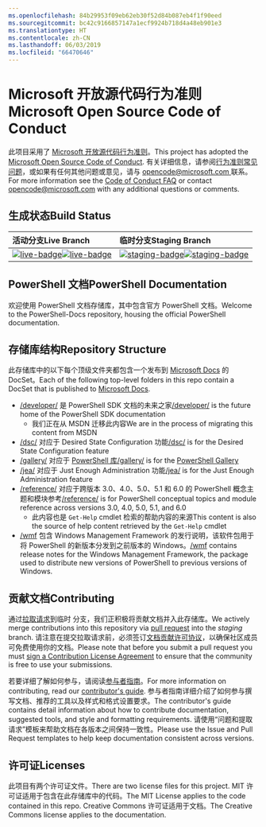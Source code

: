 ```yaml
---
ms.openlocfilehash: 84b29953f09eb62eb30f52d84b087eb4f1f90eed
ms.sourcegitcommit: bc42c9166857147a1ecf9924b718d4a48eb901e3
ms.translationtype: HT
ms.contentlocale: zh-CN
ms.lasthandoff: 06/03/2019
ms.locfileid: "66470646"
---
```

# <a name="microsoft-open-source-code-of-conduct"></a><span data-ttu-id="1fb83-101">Microsoft 开放源代码行为准则</span><span class="sxs-lookup"><span data-stu-id="1fb83-101">Microsoft Open Source Code of Conduct</span></span>

<span data-ttu-id="1fb83-102">此项目采用了 [Microsoft 开放源代码行为准则](https://opensource.microsoft.com/codeofconduct/)。</span><span class="sxs-lookup"><span data-stu-id="1fb83-102">This project has adopted the [Microsoft Open Source Code of Conduct](https://opensource.microsoft.com/codeofconduct/).</span></span>
<span data-ttu-id="1fb83-103">有关详细信息，请参阅[行为准则常见问题](https://opensource.microsoft.com/codeofconduct/faq/)，或如果有任何其他问题或意见，请与 [opencode@microsoft.com ](mailto:opencode@microsoft.com) 联系。</span><span class="sxs-lookup"><span data-stu-id="1fb83-103">For more information see the [Code of Conduct FAQ](https://opensource.microsoft.com/codeofconduct/faq/) or contact [opencode@microsoft.com](mailto:opencode@microsoft.com) with any additional questions or comments.</span></span>

[live-badge]: https://powershell.visualstudio.com/PowerShell-Docs/_apis/build/status/PowerShell-Docs-CI?branchName=live
[staging-badge]: https://powershell.visualstudio.com/PowerShell-Docs/_apis/build/status/PowerShell-Docs-CI?branchName=staging

## <a name="build-status"></a><span data-ttu-id="1fb83-106">生成状态</span><span class="sxs-lookup"><span data-stu-id="1fb83-106">Build Status</span></span>

| <span data-ttu-id="1fb83-107">活动分支</span><span class="sxs-lookup"><span data-stu-id="1fb83-107">Live Branch</span></span> | <span data-ttu-id="1fb83-108">临时分支</span><span class="sxs-lookup"><span data-stu-id="1fb83-108">Staging Branch</span></span> |
|:------------|:---------------|
| <span data-ttu-id="1fb83-109">[![live-badge][]][live-badge]</span><span class="sxs-lookup"><span data-stu-id="1fb83-109">[![live-badge][]][live-badge]</span></span> | <span data-ttu-id="1fb83-110">[![staging-badge][]][staging-badge]</span><span class="sxs-lookup"><span data-stu-id="1fb83-110">[![staging-badge][]][staging-badge]</span></span>

## <a name="powershell-documentation"></a><span data-ttu-id="1fb83-111">PowerShell 文档</span><span class="sxs-lookup"><span data-stu-id="1fb83-111">PowerShell Documentation</span></span>

<span data-ttu-id="1fb83-112">欢迎使用 PowerShell 文档存储库，其中包含官方 PowerShell 文档。</span><span class="sxs-lookup"><span data-stu-id="1fb83-112">Welcome to the PowerShell-Docs repository, housing the official PowerShell documentation.</span></span>

## <a name="repository-structure"></a><span data-ttu-id="1fb83-113">存储库结构</span><span class="sxs-lookup"><span data-stu-id="1fb83-113">Repository Structure</span></span>

<span data-ttu-id="1fb83-114">此存储库中的以下每个顶级文件夹都包含一个发布到 [Microsoft Docs](https://docs.microsoft.com/powershell) 的 DocSet。</span><span class="sxs-lookup"><span data-stu-id="1fb83-114">Each of the following top-level folders in this repo contain a DocSet that is published to [Microsoft Docs](https://docs.microsoft.com/powershell).</span></span>

- <span data-ttu-id="1fb83-115">[/developer/](https://docs.microsoft.com/powershell/developer/) 是 PowerShell SDK 文档的未来之家</span><span class="sxs-lookup"><span data-stu-id="1fb83-115">[/developer/](https://docs.microsoft.com/powershell/developer/) is the future home of the PowerShell SDK documentation</span></span>
  - <span data-ttu-id="1fb83-116">我们正在从 MSDN 迁移此内容</span><span class="sxs-lookup"><span data-stu-id="1fb83-116">We are in the process of migrating this content from MSDN</span></span>
- <span data-ttu-id="1fb83-117">[/dsc/](https://docs.microsoft.com/powershell/dsc/) 对应于 Desired State Configuration 功能</span><span class="sxs-lookup"><span data-stu-id="1fb83-117">[/dsc/](https://docs.microsoft.com/powershell/dsc/) is for the Desired State Configuration feature</span></span>
- <span data-ttu-id="1fb83-118">[/gallery/](https://docs.microsoft.com/powershell/gallery) 对应于 [PowerShell 库](https://www.powershellgallery.com/)</span><span class="sxs-lookup"><span data-stu-id="1fb83-118">[/gallery/](https://docs.microsoft.com/powershell/gallery) is for the [PowerShell Gallery](https://www.powershellgallery.com/)</span></span>
- <span data-ttu-id="1fb83-119">[/jea/](https://docs.microsoft.com/powershell/jea/) 对应于 Just Enough Administration 功能</span><span class="sxs-lookup"><span data-stu-id="1fb83-119">[/jea/](https://docs.microsoft.com/powershell/jea/) is for the Just Enough Administration feature</span></span>
- <span data-ttu-id="1fb83-120">[/reference/](https://docs.microsoft.com/powershell/scripting/) 对应于跨版本 3.0、4.0、5.0、5.1 和 6.0 的 PowerShell 概念主题和模块参考</span><span class="sxs-lookup"><span data-stu-id="1fb83-120">[/reference/](https://docs.microsoft.com/powershell/scripting/) is for PowerShell conceptual topics and module reference across versions 3.0, 4.0, 5.0, 5.1, and 6.0</span></span>
  - <span data-ttu-id="1fb83-121">此内容也是 `Get-Help` cmdlet 检索的帮助内容的来源</span><span class="sxs-lookup"><span data-stu-id="1fb83-121">This content is also the source of help content retrieved by the `Get-Help` cmdlet</span></span>
- <span data-ttu-id="1fb83-122">[/wmf](https://docs.microsoft.com/powershell/wmf/readme) 包含 Windows Management Framework 的发行说明，该软件包用于将 PowerShell 的新版本分发到之前版本的 Windows。</span><span class="sxs-lookup"><span data-stu-id="1fb83-122">[/wmf](https://docs.microsoft.com/powershell/wmf/readme) contains release notes for the Windows Management Framework, the package used to distribute new versions of PowerShell to previous versions of Windows.</span></span>

## <a name="contributing"></a><span data-ttu-id="1fb83-123">贡献文档</span><span class="sxs-lookup"><span data-stu-id="1fb83-123">Contributing</span></span>

<span data-ttu-id="1fb83-124">通过[拉取请求](https://help.github.com/articles/using-pull-requests/)到临时  分支，我们正积极将贡献文档并入此存储库。</span><span class="sxs-lookup"><span data-stu-id="1fb83-124">We actively merge contributions into this repository via [pull request](https://help.github.com/articles/using-pull-requests/) into the *staging* branch.</span></span>
<span data-ttu-id="1fb83-125">请注意在提交拉取请求前，必须签订[文档贡献许可协议](https://cla.microsoft.com/)，以确保社区成员可免费使用你的文档。</span><span class="sxs-lookup"><span data-stu-id="1fb83-125">Please note that before you submit a pull request you must [sign a Contribution License Agreement](https://cla.microsoft.com/) to ensure that the community is free to use your submissions.</span></span>

<span data-ttu-id="1fb83-126">若要详细了解如何参与，请阅读[参与者指南](CONTRIBUTING.md)。</span><span class="sxs-lookup"><span data-stu-id="1fb83-126">For more information on contributing, read our [contributor's guide](CONTRIBUTING.md).</span></span>
<span data-ttu-id="1fb83-127">参与者指南详细介绍了如何参与撰写文档、推荐的工具以及样式和格式设置要求。</span><span class="sxs-lookup"><span data-stu-id="1fb83-127">The contributor's guide contains detail information about how to contribute documentation, suggested tools, and style and formatting requirements.</span></span>
<span data-ttu-id="1fb83-128">请使用“问题和提取请求”模板来帮助文档在各版本之间保持一致性。</span><span class="sxs-lookup"><span data-stu-id="1fb83-128">Please use the Issue and Pull Request templates to help keep documentation consistent across versions.</span></span>

## <a name="licenses"></a><span data-ttu-id="1fb83-129">许可证</span><span class="sxs-lookup"><span data-stu-id="1fb83-129">Licenses</span></span>

<span data-ttu-id="1fb83-130">此项目有两个许可证文件。</span><span class="sxs-lookup"><span data-stu-id="1fb83-130">There are two license files for this project.</span></span>
<span data-ttu-id="1fb83-131">MIT 许可证适用于包含在此存储库中的代码。</span><span class="sxs-lookup"><span data-stu-id="1fb83-131">The MIT License applies to the code contained in this repo.</span></span>
<span data-ttu-id="1fb83-132">Creative Commons 许可证适用于文档。</span><span class="sxs-lookup"><span data-stu-id="1fb83-132">The Creative Commons license applies to the documentation.</span></span>
